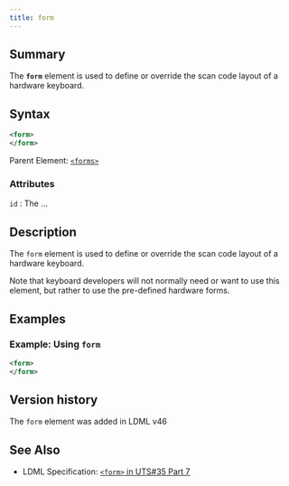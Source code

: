 ```yaml
---
title: form
---
```


## Summary

The **`form`** element is used to define or override the scan code layout of a hardware keyboard.

## Syntax

```xml
<form>
</form>
```

Parent Element: [`<forms>`](forms)

### Attributes

`id`
:   The …

## Description

The `form` element is used to define or override the scan code layout of a hardware keyboard.

Note that keyboard developers will not normally need or want to use this element, but rather to use the pre-defined hardware forms.

## Examples

### Example: Using `form`

```xml
<form>
</form>
```

## Version history

The `form` element was added in LDML v46

<!-- ## See also

- … -->

## See Also

- LDML Specification: [`<form>` in UTS#35 Part 7][tr35-element-form]

[tr35-element-form]: https://www.unicode.org/reports/tr35/tr35-keyboards.html#element-form

